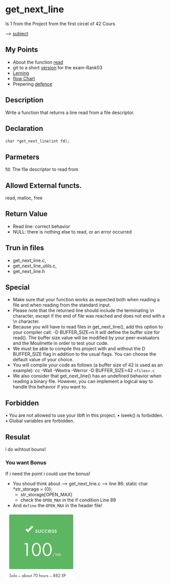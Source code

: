 # get_next_line
Is 1 from the Project from the first circel of 42 Cours

--> [subject](/PDF/subject_get_next_line.pdf)

## My Points
- About the function [read](/doc/read().md)
- git to a short [version](https://github.com/pasqualerossi/42-School-Exam-Rank-03) for the exam-Rank03
- [Lerning](/doc/Lerning) 
- [flow Chart](/doc/flowchart/get_next_line)
- Prepering [defence](/doc/defence.md)

## Description
Write a function that returns a line read from a
file descriptor.

## Declaration
`char *get_next_line(int fd);`

## Parmeters
fd: The file descriptor to read from

## Allowd External functs.
read, malloc, free

## Return Value
- Read line: correct behavior
- NULL: there is nothing else to read, or an error occurred

## Trun in files
- get_next_line.c,
- get_next_line_utils.c,
- get_next_line.h

## Special
- Make sure that your function works as expected both when reading a file and when reading from the standard input.
- Please note that the returned line should include the terminating \n character, except if the end of file was reached and does not end with a \n character.
- Because you will have to read files in get_next_line(), add this option to your compiler call: -D BUFFER_SIZE=n It will define the buffer size for read(). The buffer size value will be modified by your peer-evaluators and the Moulinette in order to test your code.
- We must be able to compile this project with and without the D BUFFER_SIZE flag in addition to the usual flags. You can choose the default value of your choice.
- You will compile your code as follows (a buffer size of 42 is used as an example): cc -Wall -Wextra -Werror -D BUFFER_SIZE=42 `<files>.c`
- We also consider that get_next_line() has an undefined behavior when reading a binary file. However, you can implement a logical way to handle this behavior if you want to.

## Forbidden
• You are not allowed to use your libft in this project.
• lseek() is forbidden.
• Global variables are forbidden.

## Resulat 
i do wihtout bouns!

### You want Bonus
If i need the point i could use the bonus! 
- You shoud think about --> get_next_line.c --> line 86: static char	*str_storage = {0}; 
    - str_storage[OPEN_MAX]
    - check the `OPEN_MAX` in the if condition Line 89
- And `define` the `OPEN_MAX` in the header file! 

![res](/doc/pic/result.png)